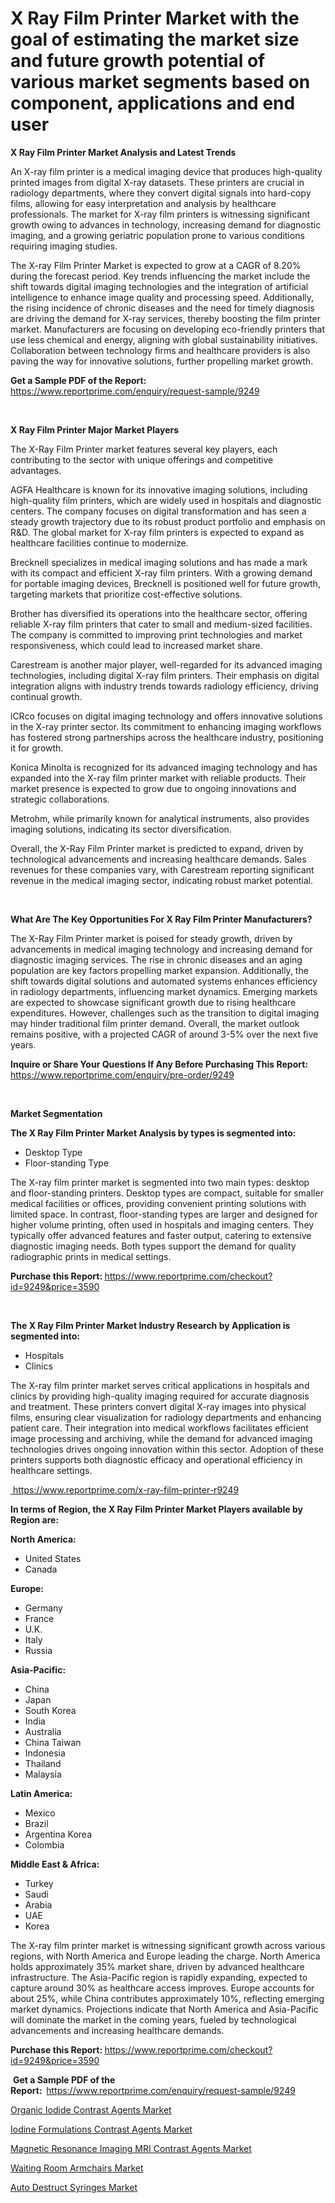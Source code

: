 <p><h1>X Ray Film Printer Market with the goal of estimating the market size and future growth potential of various market segments based on component, applications and end user</h1></p><p><strong>X Ray Film Printer Market Analysis and Latest Trends</strong></p>
<p><p>An X-ray film printer is a medical imaging device that produces high-quality printed images from digital X-ray datasets. These printers are crucial in radiology departments, where they convert digital signals into hard-copy films, allowing for easy interpretation and analysis by healthcare professionals. The market for X-ray film printers is witnessing significant growth owing to advances in technology, increasing demand for diagnostic imaging, and a growing geriatric population prone to various conditions requiring imaging studies.</p><p>The X-ray Film Printer Market is expected to grow at a CAGR of 8.20% during the forecast period. Key trends influencing the market include the shift towards digital imaging technologies and the integration of artificial intelligence to enhance image quality and processing speed. Additionally, the rising incidence of chronic diseases and the need for timely diagnosis are driving the demand for X-ray services, thereby boosting the film printer market. Manufacturers are focusing on developing eco-friendly printers that use less chemical and energy, aligning with global sustainability initiatives. Collaboration between technology firms and healthcare providers is also paving the way for innovative solutions, further propelling market growth.</p></p>
<p><strong>Get a Sample PDF of the Report:&nbsp;</strong> <a href="https://www.reportprime.com/enquiry/request-sample/9249?utm_campaign=1888&utm_medium=2&utm_source=Github&utm_content=ia&utm_term=20032025&utm_id=x-ray-film-printer">https://www.reportprime.com/enquiry/request-sample/9249</a></p>
<p>&nbsp;</p>
<p><strong>X Ray Film Printer Major Market Players</strong></p>
<p><p>The X-Ray Film Printer market features several key players, each contributing to the sector with unique offerings and competitive advantages. </p><p>AGFA Healthcare is known for its innovative imaging solutions, including high-quality film printers, which are widely used in hospitals and diagnostic centers. The company focuses on digital transformation and has seen a steady growth trajectory due to its robust product portfolio and emphasis on R&D. The global market for X-ray film printers is expected to expand as healthcare facilities continue to modernize.</p><p>Brecknell specializes in medical imaging solutions and has made a mark with its compact and efficient X-ray film printers. With a growing demand for portable imaging devices, Brecknell is positioned well for future growth, targeting markets that prioritize cost-effective solutions.</p><p>Brother has diversified its operations into the healthcare sector, offering reliable X-ray film printers that cater to small and medium-sized facilities. The company is committed to improving print technologies and market responsiveness, which could lead to increased market share.</p><p>Carestream is another major player, well-regarded for its advanced imaging technologies, including digital X-ray film printers. Their emphasis on digital integration aligns with industry trends towards radiology efficiency, driving continual growth.</p><p>iCRco focuses on digital imaging technology and offers innovative solutions in the X-ray printer sector. Its commitment to enhancing imaging workflows has fostered strong partnerships across the healthcare industry, positioning it for growth.</p><p>Konica Minolta is recognized for its advanced imaging technology and has expanded into the X-ray film printer market with reliable products. Their market presence is expected to grow due to ongoing innovations and strategic collaborations.</p><p>Metrohm, while primarily known for analytical instruments, also provides imaging solutions, indicating its sector diversification.</p><p>Overall, the X-Ray Film Printer market is predicted to expand, driven by technological advancements and increasing healthcare demands. Sales revenues for these companies vary, with Carestream reporting significant revenue in the medical imaging sector, indicating robust market potential.</p></p>
<p>&nbsp;</p>
<p><strong>What Are The Key Opportunities For X Ray Film Printer Manufacturers?</strong></p>
<p><p>The X-Ray Film Printer market is poised for steady growth, driven by advancements in medical imaging technology and increasing demand for diagnostic imaging services. The rise in chronic diseases and an aging population are key factors propelling market expansion. Additionally, the shift towards digital solutions and automated systems enhances efficiency in radiology departments, influencing market dynamics. Emerging markets are expected to showcase significant growth due to rising healthcare expenditures. However, challenges such as the transition to digital imaging may hinder traditional film printer demand. Overall, the market outlook remains positive, with a projected CAGR of around 3-5% over the next five years.</p></p>
<p><strong>Inquire or Share Your Questions If Any Before Purchasing This Report:</strong> <a href="https://www.reportprime.com/enquiry/pre-order/9249?utm_campaign=1888&utm_medium=2&utm_source=Github&utm_content=ia&utm_term=20032025&utm_id=x-ray-film-printer">https://www.reportprime.com/enquiry/pre-order/9249</a></p>
<p>&nbsp;</p>
<p><strong>Market Segmentation</strong></p>
<p><strong>The X Ray Film Printer Market Analysis by types is segmented into:</strong></p>
<p><ul><li>Desktop Type</li><li>Floor-standing Type</li></ul></p>
<p><p>The X-ray film printer market is segmented into two main types: desktop and floor-standing printers. Desktop types are compact, suitable for smaller medical facilities or offices, providing convenient printing solutions with limited space. In contrast, floor-standing types are larger and designed for higher volume printing, often used in hospitals and imaging centers. They typically offer advanced features and faster output, catering to extensive diagnostic imaging needs. Both types support the demand for quality radiographic prints in medical settings.</p></p>
<p><strong>Purchase this Report:&nbsp;</strong><a href="https://www.reportprime.com/checkout?id=9249&price=3590&utm_campaign=1888&utm_medium=2&utm_source=Github&utm_content=ia&utm_term=20032025&utm_id=x-ray-film-printer">https://www.reportprime.com/checkout?id=9249&price=3590</a></p>
<p>&nbsp;</p>
<p><strong>The X Ray Film Printer Market Industry Research by Application is segmented into:</strong></p>
<p><ul><li>Hospitals</li><li>Clinics</li></ul></p>
<p><p>The X-ray film printer market serves critical applications in hospitals and clinics by providing high-quality imaging required for accurate diagnosis and treatment. These printers convert digital X-ray images into physical films, ensuring clear visualization for radiology departments and enhancing patient care. Their integration into medical workflows facilitates efficient image processing and archiving, while the demand for advanced imaging technologies drives ongoing innovation within this sector. Adoption of these printers supports both diagnostic efficacy and operational efficiency in healthcare settings.</p></p>
<p><a href="https://www.reportprime.com/x-ray-film-printer-r9249?utm_campaign=1888&utm_medium=2&utm_source=Github&utm_content=ia&utm_term=20032025&utm_id=x-ray-film-printer">&nbsp;https://www.reportprime.com/x-ray-film-printer-r9249</a></p>
<p><strong>In terms of Region, the X Ray Film Printer Market Players available by Region are:</strong></p>
<p>
    <p> <strong> North America: </strong>
        <ul>
            <li>United States</li>
            <li>Canada</li>
        </ul>
        </p> 
    <p> <strong> Europe: </strong>
        <ul>
            <li>Germany</li>
            <li>France</li>
            <li>U.K.</li>
            <li>Italy</li>
            <li>Russia</li>
        </ul>
        </p> 
    <p> <strong> Asia-Pacific: </strong>
        <ul>
            <li>China</li>
            <li>Japan</li>
            <li>South Korea</li>
            <li>India</li>
            <li>Australia</li>
            <li>China Taiwan</li>
            <li>Indonesia</li>
            <li>Thailand</li>
            <li>Malaysia</li>
        </ul>
        </p> 
    <p> <strong> Latin America: </strong>
        <ul>
            <li>Mexico</li>
            <li>Brazil</li>
            <li>Argentina Korea</li>
            <li>Colombia</li>
        </ul>
        </p> 
    <p> <strong> Middle East & Africa: </strong>
        <ul>
            <li>Turkey</li>
            <li>Saudi</li>
            <li>Arabia</li>
            <li>UAE</li>
            <li>Korea</li>
        </ul>
    </p>
    </p>
<p><p>The X-ray film printer market is witnessing significant growth across various regions, with North America and Europe leading the charge. North America holds approximately 35% market share, driven by advanced healthcare infrastructure. The Asia-Pacific region is rapidly expanding, expected to capture around 30% as healthcare access improves. Europe accounts for about 25%, while China contributes approximately 10%, reflecting emerging market dynamics. Projections indicate that North America and Asia-Pacific will dominate the market in the coming years, fueled by technological advancements and increasing healthcare demands.</p></p>
<p><strong>Purchase this Report: </strong><a href="https://www.reportprime.com/checkout?id=9249&price=3590&utm_campaign=1888&utm_medium=2&utm_source=Github&utm_content=ia&utm_term=20032025&utm_id=x-ray-film-printer">https://www.reportprime.com/checkout?id=9249&price=3590</a></p>
<p>&nbsp;<strong>Get a Sample PDF of the Report:&nbsp;&nbsp;</strong><a href="https://www.reportprime.com/enquiry/request-sample/9249?utm_campaign=1888&utm_medium=2&utm_source=Github&utm_content=ia&utm_term=20032025&utm_id=x-ray-film-printer">https://www.reportprime.com/enquiry/request-sample/9249</a></p>
<p><strong></strong></p>
<p><p><a href="https://github.com/parthplagaf6/Market-Research-Report-List-1/blob/main/organic-iodide-contrast-agents-market.md?utm_campaign=1888&utm_medium=2&utm_source=Github&utm_content=ia&utm_term=20032025&utm_id=x-ray-film-printer">Organic Iodide Contrast Agents Market</a></p><p><a href="https://github.com/estaykaleslo/Market-Research-Report-List-1/blob/main/iodine-formulations-contrast-agents-market.md?utm_campaign=1888&utm_medium=2&utm_source=Github&utm_content=ia&utm_term=20032025&utm_id=x-ray-film-printer">Iodine Formulations Contrast Agents Market</a></p><p><a href="https://github.com/abararybar2x/Market-Research-Report-List-1/blob/main/magnetic-resonance-imaging-mri-contrast-agents-market.md?utm_campaign=1888&utm_medium=2&utm_source=Github&utm_content=ia&utm_term=20032025&utm_id=x-ray-film-printer">Magnetic Resonance Imaging MRI Contrast Agents Market</a></p><p><a href="https://github.com/janskudiony/Market-Research-Report-List-1/blob/main/waiting-room-armchairs-market.md?utm_campaign=1888&utm_medium=2&utm_source=Github&utm_content=ia&utm_term=20032025&utm_id=x-ray-film-printer">Waiting Room Armchairs Market</a></p><p><a href="https://github.com/tandyorandby/Market-Research-Report-List-1/blob/main/auto-destruct-syringes-market.md?utm_campaign=1888&utm_medium=2&utm_source=Github&utm_content=ia&utm_term=20032025&utm_id=x-ray-film-printer">Auto Destruct Syringes Market</a></p></p>